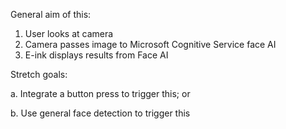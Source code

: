 General aim of this:
1. User looks at camera
2. Camera passes image to Microsoft Cognitive Service face AI
3. E-ink displays results from Face AI

Stretch goals:

a. Integrate a button press to trigger this; or

b. Use general face detection to trigger this
